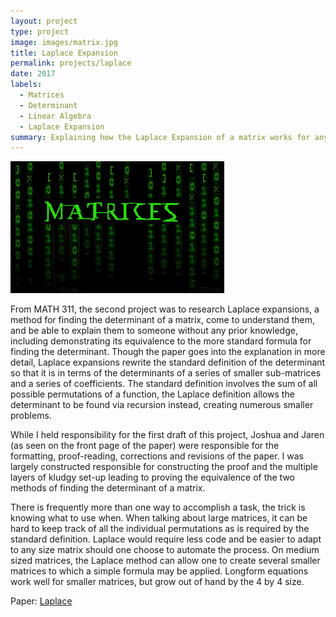 ```yaml
---
layout: project
type: project
image: images/matrix.jpg
title: Laplace Expansion
permalink: projects/laplace
date: 2017
labels:
  - Matrices
  - Determinant
  - Linear Algebra
  - Laplace Expansion
summary: Explaining how the Laplace Expansion of a matrix works for anyone to understand and prove their equivalence to the standard definition of the determinant.
---
```


<img class="ui medium left floated image" title="Look, a matrix matrix!" src="../images/matrices.gif">

From MATH 311, the second project was to research Laplace expansions, a method for finding the determinant of a matrix, come to understand them, and be able to explain them to someone without any prior knowledge, including demonstrating its equivalence to the more standard formula for finding the determinant.  Though the paper goes into the explanation in more detail, Laplace expansions rewrite the standard definition of the determinant so that it is in terms of the determinants of a series of smaller sub-matrices and a series of coefficients.  The standard definition involves the sum of all possible permutations of a function, the Laplace definition allows the determinant to be found via recursion instead, creating numerous smaller problems.

While I held responsibility for the first draft of this project, Joshua and Jaren (as seen on the front page of the paper) were responsible for the formatting, proof-reading, corrections and revisions of the paper.  I was largely constructed responsible for constructing the proof and the multiple layers of kludgy set-up leading to proving the equivalence of the two methods of finding the determinant of a matrix.

There is frequently more than one way to accomplish a task, the trick is knowing what to use when.  When talking about large matrices, it can be hard to keep track of all the individual permutations as is required by the standard definition.  Laplace would require less code and be easier to adapt to any size matrix should one choose to automate the process.  On medium sized matrices, the Laplace method can allow one to create several smaller matrices to which a simple formula may be applied.  Longform equations work well for smaller matrices, but grow out of hand by the 4 by 4 size.

Paper: <a href="https://docs.google.com/document/d/1xei5mYIneCADmh33TDhonANqa1dTRRN7YIY5BDkuf1A/edit?usp=sharing"><i class="large file word outline icon"></i>Laplace</a>
